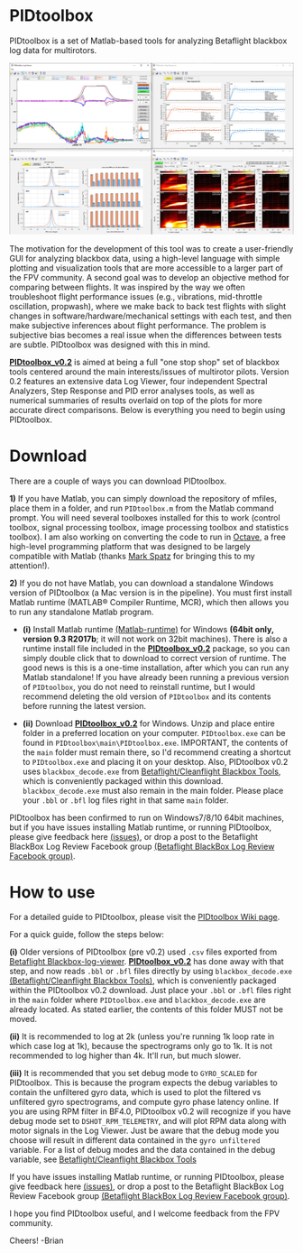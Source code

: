 
# PIDtoolbox

PIDtoolbox is a set of Matlab-based tools for analyzing Betaflight blackbox log data for multirotors.

![](images/PIDtoolbox_v0.2.png)

The motivation for the development of this tool was to create a user-friendly GUI for analyzing blackbox data, using a high-level language with simple plotting and visualization tools that are more accessible to a larger part of the FPV community. A second goal was to develop an objective method for comparing between flights. It was inspired by the way we often troubleshoot flight performance issues (e.g., vibrations, mid-throttle oscillation, propwash), where we make back to back test flights with slight changes in software/hardware/mechanical settings with each test, and then make subjective inferences about flight performance. The problem is subjective bias becomes a real issue when the differences between tests are subtle. PIDtoolbox was designed with this in mind.

**<a href="https://github.com/bw1129/PIDtoolbox/releases/tag/v0.2" target="blank">PIDtoolbox_v0.2</a>** is aimed at being a full "one stop shop" set of blackbox tools centered around the main interests/issues of multirotor pilots. Version 0.2 features an extensive data Log Viewer, four independent Spectral Analyzers, Step Response and PID error analyses tools, as well as numerical summaries of results overlaid on top of the plots for more accurate direct comparisons. Below is everything you need to begin using PIDtoolbox.

# Download

There are a couple of ways you can download PIDtoolbox. 

**1)** If you have Matlab, you can simply download the repository of mfiles, place them in a folder, and run `PIDtoolbox.m` from the Matlab command prompt. You will need several toolboxes installed for this to work (control toolbox, signal processing toolbox, image processing toolbox and statistics toolbox). I am also working on converting the code to run in <a href="https://www.gnu.org/software/octave/" target="blank">Octave</a>, a free high-level programming platform that was designed to be largely compatible with Matlab (thanks <a href="https://www.facebook.com/UAVTech1/" target="blank">Mark Spatz</a> for bringing this to my attention!).  

**2)** If you do not have Matlab, you can download a standalone Windows version of PIDtoolbox (a Mac version is in the pipeline). You must first install Matlab runtime (MATLAB® Compiler Runtime, MCR), which then allows you to run any standalone Matlab program.

- **(i)** Install Matlab runtime <a href="https://www.mathworks.com/products/compiler/matlab-runtime.html" target="blank">(Matlab-runtime)</a> for Windows **(64bit only, version 9.3 R2017b**; it will not work on 32bit machines). There is also a runtime install file included in the **<a href="https://github.com/bw1129/PIDtoolbox/releases/tag/v0.2" target="blank">PIDtoolbox_v0.2</a>** package, so you can simply double click that to download to correct version of runtime. The good news is this is a one-time installation, after which you can run any Matlab standalone! If you have already been running a previous version of `PIDtoolbox`, you do not need to reinstall runtime, but I would recommend deleting the old version of `PIDtoolbox` and its contents before running the latest version. 

- **(ii)** Download **<a href="https://github.com/bw1129/PIDtoolbox/releases/tag/v0.2" target="blank">PIDtoolbox_v0.2</a>** for Windows. Unzip and place entire folder in a preferred location on your computer. `PIDtoolbox.exe` can be found in `PIDtoolbox\main\PIDtoolbox.exe`. IMPORTANT, the contents of the `main` folder must remain there, so I'd recommend creating a shortcut to `PIDtoolbox.exe` and placing it on your desktop. Also, PIDtoolbox v0.2 uses `blackbox_decode.exe` from <a href="https://github.com/betaflight/blackbox-tools" target="blank">Betaflight/Cleanflight Blackbox Tools</a>, which is conveniently packaged within this download. `blackbox_decode.exe` must also remain in the main folder. Please place your `.bbl` or `.bfl` log files right in that same `main` folder.

PIDtoolbox has been confirmed to run on Windows7/8/10 64bit machines, but if you have issues installing Matlab runtime, or running PIDtoolbox, please give feedback here <a href="https://github.com/bw1129/PIDtoolbox/issues" target="blank">(issues)</a>,
or drop a post to the Betaflight BlackBox Log Review Facebook group <a href="https://www.facebook.com/groups/291745494678694/?ref=bookmarks" target="blank">(Betaflight BlackBox Log Review Facebook group)</a>.

# How to use

For a detailed guide to PIDtoolbox, please visit the <a href="https://github.com/bw1129/PIDtoolbox/wiki/PIDtoolbox-user-guide" target="blank">PIDtoolbox Wiki page</a>.

For a quick guide, follow the steps below:

**(i)** Older versions of PIDtoolbox (pre v0.2) used `.csv` files exported from <a href="https://www.github.com/betaflight/blackbox-log-viewer/releases" target="blank">Betaflight Blackbox-log-viewer</a>. **<a href="https://github.com/bw1129/PIDtoolbox/releases/tag/v0.2" target="blank">PIDtoolbox_v0.2</a>** has done away with that step, and now reads `.bbl` or `.bfl` files directly by using `blackbox_decode.exe` <a href="https://github.com/betaflight/blackbox-tools" target="blank">(Betaflight/Cleanflight Blackbox Tools)</a>, which is conveniently packaged within the PIDtoolbox v0.2 download. Just place your `.bbl` or `.bfl` files right in the `main` folder where `PIDtoolbox.exe` and `blackbox_decode.exe` are already located. As stated earlier, the contents of this folder MUST not be moved.

**(ii)** It is recommended to log at 2k (unless you're running 1k loop rate in which case log at 1k), because the spectrograms only go to 1k. It is not recommended to log higher than 4k. It'll run, but much slower.

**(iii)** It is recommended that you set debug mode to `GYRO_SCALED` for PIDtoolbox. This is because the program expects the debug variables to contain the unfiltered gyro data, which is used to plot the filtered vs unfiltered gyro spectrograms, and compute gyro phase latency online. If you are using RPM filter in BF4.0, PIDtoolbox v0.2 will recognize if you have debug mode set to `DSHOT_RPM_TELEMETRY`, and will plot RPM data along with motor signals in the Log Viewer. Just be aware that the debug mode you choose will result in different data contained in the `gyro unfiltered` variable. For a list of debug modes and the data contained in the debug variable, see <a href="https://github.com/betaflight/betaflight/wiki/Debug-Modes" target="blank">Betaflight/Cleanflight Blackbox Tools</a>

If you have issues installing Matlab runtime, or running PIDtoolbox, please give feedback here
<a href="https://github.com/bw1129/PIDtoolbox/issues" target="blank">(issues)</a>,
or drop a post to the Betaflight BlackBox Log Review Facebook group <a href="https://www.facebook.com/groups/291745494678694/?ref=bookmarks" target="blank">(Betaflight BlackBox Log Review Facebook group)</a>.

 I hope you find PIDtoolbox useful, and I welcome feedback from the FPV community.

Cheers! -Brian
